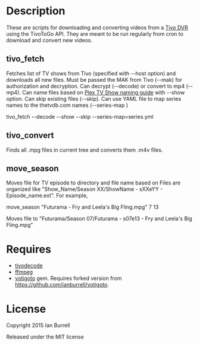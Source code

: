 # Description

These are scripts for downloading and converting videos from a [Tivo DVR](http://www.tivo.com/) using the TivoToGo API.
They are meant to be run regularly from cron to download and convert new videos.

## tivo_fetch

Fetches list of TV shows from Tivo (specified with --host option) and downloads all new files.
Must be passed the MAK from Tivo (--mak) for authorization and decryption.
Can decrypt (--decode) or convert to mp4 (--mp4).
Can name files based on [Plex TV Show naming guide](https://support.plex.tv/hc/en-us/articles/200220687-Naming-Series-Season-Based-TV-Shows) with --show option.
Can skip existing files (--skip).
Can use YAML file to map series names to the thetvdb.com names (--series-map )

  tivo_fetch --decode --show --skip --series-map=series.yml

## tivo_convert

Finds all .mpg files in current tree and converts them .m4v files.

## move_season

Moves file for TV episode to directory and file name based on 
Files are organized like "Show_Name/Season XX/ShowName - sXXeYY - Episode_name.ext".
For example,

  move_season "Futurama - Fry and Leela's Big Fling.mpg" 7 13
  
Moves file to "Futurama/Season 07/Futurama - s07e13 - Fry and Leela's Big Fling.mpg"

# Requires

- [tivodecode](http://tivodecode.sourceforge.net/)
- [ffmpeg](https://www.ffmpeg.org/)
- [votigoto](http://votigoto.rubyforge.org/) gem. Requires forked version from https://github.com/ianburrell/votigoto.

# License

Copyright 2015 Ian Burrell

Released under the MIT license
